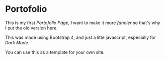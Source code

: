 # Portofolio

This is my first *Portofolio Page*, I want to make it more *fancier* so that's why I put the old version here. 

This was made using Bootstrap 4, and just a litte javascript, especially for *Dark Mode*.

You can use this as a template for your own site.